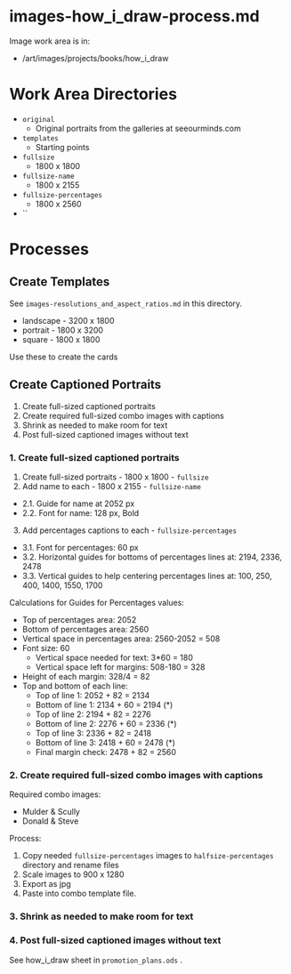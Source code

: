 
# images-how_i_draw-process.md

Image work area is in:
- /art/images/projects/books/how_i_draw

# Work Area Directories

- `original`
  - Original portraits from the galleries at seeourminds.com
- `templates`
  - Starting points
- `fullsize`
  - 1800 x 1800
- `fullsize-name`
  - 1800 x 2155
- `fullsize-percentages`
  - 1800 x 2560
- ``

# Processes

## Create Templates

See `images-resolutions_and_aspect_ratios.md` in this directory.
- landscape - 3200 x 1800
- portrait - 1800 x 3200
- square - 1800 x 1800

Use these to create the cards

## Create Captioned Portraits

1. Create full-sized captioned portraits
2. Create required full-sized combo images with captions
3. Shrink as needed to make room for text
4. Post full-sized captioned images without text

### 1. Create full-sized captioned portraits

1. Create full-sized portraits - 1800 x 1800 - `fullsize`
2. Add name to each - 1800 x 2155 - `fullsize-name`
  - 2.1. Guide for name at 2052 px
  - 2.2. Font for name: 128 px, Bold
3. Add percentages captions to each - `fullsize-percentages`
  - 3.1. Font for percentages: 60 px
  - 3.2. Horizontal guides for bottoms of percentages lines at: 2194, 2336, 2478
  - 3.3. Vertical guides to help centering percentages lines at: 100, 250, 400, 1400, 1550, 1700

Calculations for Guides for Percentages values:
- Top of percentages area: 2052
- Bottom of percentages area: 2560
- Vertical space in percentages area: 2560-2052 = 508
- Font size: 60
  - Vertical space needed for text: 3*60 = 180
  - Vertical space left for margins: 508-180 = 328
- Height of each margin: 328/4 = 82
- Top and bottom of each line:
  - Top of line 1: 2052 + 82 = 2134
  - Bottom of line 1: 2134 + 60 = 2194 (*)
  - Top of line 2: 2194 + 82 = 2276
  - Bottom of line 2: 2276 + 60 = 2336 (*)
  - Top of line 3: 2336 + 82 = 2418
  - Bottom of line 3: 2418 + 60 = 2478 (*)
  - Final margin check: 2478 + 82 = 2560

### 2. Create required full-sized combo images with captions

Required combo images:
- Mulder & Scully
- Donald & Steve

Process:
1. Copy needed `fullsize-percentages` images to `halfsize-percentages` directory and rename files
2. Scale images to 900 x 1280
3. Export as jpg
4. Paste into combo template file.

### 3. Shrink as needed to make room for text

### 4. Post full-sized captioned images without text

See how_i_draw sheet in `promotion_plans.ods` .

